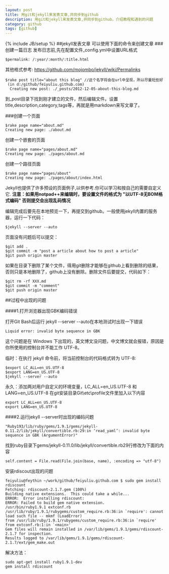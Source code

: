 ```yaml
---
layout: post
title: 用git和jekyll来发表文章,并同步到github
description: 用git和jekyll来发表文章,并同步到github，介绍教程和遇到的问题
category: github
tags: [github]
---
```

{% include JB/setup %}
##jekyll发表文章
可以使用下面的命令来创建文章
###创建一篇日志
发布日志前,先在配置文件_config.yml中设置URL格式

    $permalink: /:year/:month/:title.html
其他格式参考: https://github.com/mojombo/jekyll/wiki/Permalinks

    $rake post title="about this blog" //这个名字将会在url中呈现，所以尽量短些好
	 (in d:/github/feiyuliu.github.com)
	  Creating new post: ./_posts/2012-12-05-about-this-blog.md
到_post目录下找到刚才建立的文件，然后编辑文件。设置title,description,category,tags等，再就是用markdown来写文章了。

###创建一个页面

    $rake page name="about.md"
    Creating new page: ./about.md
创建一个嵌套的页面

    $rake page name="pages/about.md"
    Creating new page: ./pages/about.md
创建一个路径页面

    $rake page name="pages/about"
    Creating new page: ./pages/about/index.html
Jekyll也提供了许多预设的页面例子,以供参考.你可以学习和按自己的需要自定义它.
**注意：如果用notpad++来编辑时，要设置文件的格式为 "以UTF-8无BOM格式编码" 否则提交会出现乱码情况**

编辑完成后要先在本地预览一下，再提交到github。一般使用jekyll内置的服务器，运行一下代码：

    $jekyll --server --auto
页面没有问题后可以提交：

    $git add .
    $git commit -m "post a article about how to post a article"
    $git push origin master
如果在目录下删除了某个文件，得用git删除才能够在github上看到删除的结果，否则只是本地删除了，github上没有删除。删除文件后要提交，代码如下：

    $git rm -rf XXX.md
    $git commit -m "comment"
    $git push origin master
    
##过程中出现的问题

####1.打开浏览器出现GBK编码错误

打开Git Bash后运行 jekyll --server --auto在本地测试时出现一下错误

    Liquid error: invalid byte sequence in GBK
这个问题是在 Windows 下出现的，英文博文没问题，中文博文就会报错，原因是你所使用的控制台并不能工作 UTF-8。

临时：在执行 jekyll 命令前，将当前控制台的代码格式转为 UTF-8:

    $export LC_ALL=en_US.UTF-8
    $export LANG=en_US.UTF-8
    $jekyll --server --auto
永久：添加两对用户自定义的环境变量，LC_ALL=en_US.UTF-8 和 LANG=en_US.UTF-8
在git安装目录Git\etc\profile文件里加入以下内容

    export LC_ALL=en_US.UTF-8
    export LANG=en_US.UTF-8
####2.运行jekyll --server时出现的编码问题

    "Ruby193/lib/ruby/gems/1.9.1/gems/jekyll-0.11.2/lib/jekyll/convertible.rb:29:in ‘read_yaml’: invalid byte sequence in GBK (ArgumentError)"


找到ruby目录下gems/jekyll-0.11.0/lib/jekyll/convertible.rb29行修改为下面的内容

    self.content = File.read(File.join(base, name), :encoding => "utf-8")

安装rdiscout出现的问题

    feiyuliu@feythin ~/work/github/feiyuliu.github.com $ sudo gem install rdiscount
    Fetching: rdiscount-2.1.7.gem (100%)
    Building native extensions.  This could take a while...
    ERROR:  Error installing rdiscount:
    ERROR: Failed to build gem native extension.
    /usr/bin/ruby1.9.1 extconf.rb
    /usr/lib/ruby/1.9.1/rubygems/custom_require.rb:36:in `require': cannot load such file -- mkmf (LoadError)
    from /usr/lib/ruby/1.9.1/rubygems/custom_require.rb:36:in `require'
    from extconf.rb:1:in `<main>'
    Gem files will remain installed in /var/lib/gems/1.9.1/gems/rdiscount-2.1.7 for inspection.
    Results logged to /var/lib/gems/1.9.1/gems/rdiscount-2.1.7/ext/gem_make.out
解决方法：

    sudo apt-get install ruby1.9.1-dev  
    gem install rdiscount  
